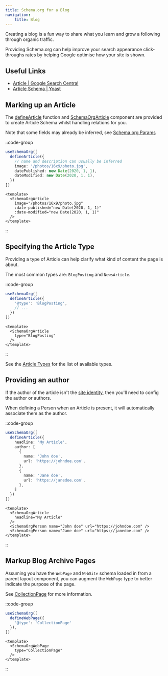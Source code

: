 ```yaml
---
title: Schema.org for a Blog
navigation:
    title: Blog
---
```


Creating a blog is a fun way to share what you learn and grow a following through organic traffic.

Providing Schema.org can help improve your search appearance click-throughs rates
by helping Google optimise how your site is shown.

## Useful Links

- [Article | Google Search Central](https://developers.google.com/search/docs/advanced/structured-data/article)
- [Article Schema | Yoast](https://developer.yoast.com/features/schema/pieces/article)

## Marking up an Article

The [defineArticle](/schema-org/schema/article) function and [SchemaOrgArticle](/schema-org/getting-started/vue-components) component are provided
to create Article Schema whilst handling relations for you.

Note that some fields may already be inferred, see [Schema.org Params](/guide/getting-started/params)

::code-group

```ts [useSchemaOrg]
useSchemaOrg([
  defineArticle({
    // name and description can usually be inferred
    image: '/photos/16x9/photo.jpg',
    datePublished: new Date(2020, 1, 1),
    dateModified: new Date(2020, 1, 1),
  })
])
```

```vue [Vue Components]
<template>
  <SchemaOrgArticle
    image="/photos/16x9/photo.jpg"
    :date-published="new Date(2020, 1, 1)"
    :date-modified="new Date(2020, 1, 1)"
  />
</template>
```
::

## Specifying the Article Type

Providing a type of Article can help clarify what kind of content the page is about.

The most common types are: `BlogPosting` and `NewsArticle`.

::code-group

```ts [useSchemaOrg]
useSchemaOrg([
  defineArticle({
    '@type': 'BlogPosting',
    // ...
  })
])
```

```vue [Vue Components]
<template>
  <SchemaOrgArticle
    type="BlogPosting"
  />
</template>
```

::

See the [Article Types](/schema-org/schema/article#sub-types) for the list of available types.

## Providing an author

If the author of the article isn't the [site identity](/schema-org/recipes/identity), then you'll need to
config the author or authors.

When defining a Person when an Article is present, it will automatically associate them as the author.

::code-group

```ts [useSchemaOrg]
useSchemaOrg([
  defineArticle({
    headline: 'My Article',
    author: [
      {
        name: 'John doe',
        url: 'https://johndoe.com',
      },
      {
        name: 'Jane doe',
        url: 'https://janedoe.com',
      },
    ]
  })
])
```

```vue [Vue Components]
<template>
  <SchemaOrgArticle
    headline="My Article"
  />
  <SchemaOrgPerson name="John doe" url="https://johndoe.com" />
  <SchemaOrgPerson name="Jane doe" url="https://janedoe.com" />
</template>
```
::

## Markup Blog Archive Pages

Assuming you have the `WebPage` and `WebSite` schema loaded in from a parent layout component,
you can augment the `WebPage` type to better indicate the purpose of the page.

See [CollectionPage](https://schema.org/CollectionPage) for more information.

::code-group

```ts [useSchemaOrg]
useSchemaOrg([
  defineWebPage({
    '@type': 'CollectionPage'
  }),
])
```

```vue [Vue Components]
<template>
  <SchemaOrgWebPage
    type="CollectionPage"
  />
</template>
```
::
